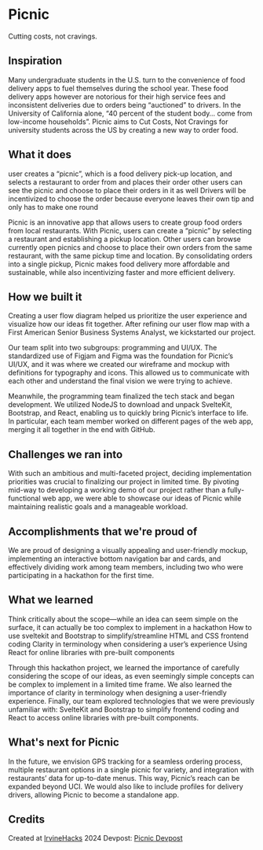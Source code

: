 # Picnic
Cutting costs, not cravings.

## Inspiration
Many undergraduate students in the U.S. turn to the convenience of food delivery apps to fuel themselves during the school year. These food delivery apps however are notorious for their high service fees and inconsistent deliveries due to orders being “auctioned” to drivers. In the University of California alone, “40 percent of the student body… come from low-income households”. Picnic aims to Cut Costs, Not Cravings for university students across the US by creating a new way to order food.

## What it does
user creates a “picnic”, which is a food delivery pick-up location, and selects a restaurant to order from and places their order
other users can see the picnic and choose to place their orders in it as well
Drivers will be incentivized to choose the order because everyone leaves their own tip and only has to make one round

Picnic is an innovative app that allows users to create group food orders from local restaurants. With Picnic, users can create a “picnic” by selecting a restaurant and establishing a pickup location. Other users can browse currently open picnics and choose to place their own orders from the same restaurant, with the same pickup time and location. By consolidating orders into a single pickup, Picnic makes food delivery more affordable and sustainable, while also incentivizing faster and more efficient delivery.


## How we built it
Creating a user flow diagram helped us prioritize the user experience and visualize how our ideas fit together. After refining our user flow map with a First American Senior Business Systems Analyst, we kickstarted our project.

Our team split into two subgroups: programming and UI/UX. The standardized use of Figjam and Figma was the foundation for Picnic’s UI/UX, and it was where we created our wireframe and mockup with definitions for typography and icons. This allowed us to communicate with each other and understand the final vision we were trying to achieve.

Meanwhile, the programming team finalized the tech stack and began development. We utilized NodeJS to download and unpack SvelteKit, Bootstrap, and React, enabling us to quickly bring Picnic’s interface to life. In particular, each team member worked on different pages of the web app, merging it all together in the end with GitHub.

## Challenges we ran into
With such an ambitious and multi-faceted project, deciding implementation priorities was crucial to finalizing our project in limited time. By pivoting mid-way to developing a working demo of our project rather than a fully-functional web app, we were able to showcase our ideas of Picnic while maintaining realistic goals and a manageable workload.

## Accomplishments that we're proud of
We are proud of designing a visually appealing and user-friendly mockup, implementing an interactive bottom navigation bar and cards, and effectively dividing work among team members, including two who were participating in a hackathon for the first time.

## What we learned
Think critically about the scope—while an idea can seem simple on the surface, it can actually be too complex to implement in a hackathon
How to use sveltekit and Bootstrap to simplify/streamline HTML and CSS frontend coding
Clarity in terminology when considering a user’s experience
Using React for online libraries with pre-built components

Through this hackathon project, we learned the importance of carefully considering the scope of our ideas, as even seemingly simple concepts can be complex to implement in a limited time frame. We also learned the importance of clarity in terminology when designing a user-friendly experience. Finally, our team explored technologies that we were previously unfamiliar with: SvelteKit and Bootstrap to simplify frontend coding and React to access online libraries with pre-built components.

## What's next for Picnic
In the future, we envision GPS tracking for a seamless ordering process, multiple restaurant options in a single picnic for variety, and integration with restaurants’ data for up-to-date menus. This way, Picnic’s reach can be expanded beyond UCI. We would also like to include profiles for delivery drivers, allowing Picnic to become a standalone app.

## Credits
Created at <a href="https://irvinehacks.com/">IrvineHacks</a> 2024
Devpost: <a href="https://devpost.com/software/picnic-zd5p8g?ref_content=user-portfolio&ref_feature=in_progress">Picnic Devpost</a>
